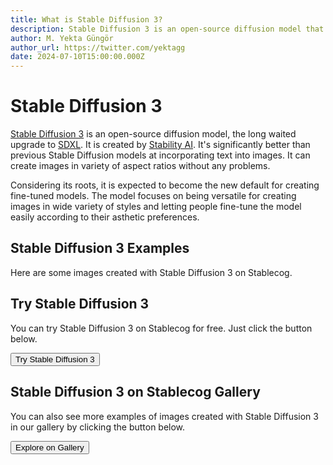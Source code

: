 ```yaml
---
title: What is Stable Diffusion 3?
description: Stable Diffusion 3 is an open-source diffusion model that can incorporate text into images. It's an upgrade to SDXL.
author: M. Yekta Güngör
author_url: https://twitter.com/yektagg
date: 2024-07-10T15:00:00.000Z
---
```


<script>
  import Button from '$components/primitives/buttons/Button.svelte'
  import DocImage from '$components/docs/DocImage.svelte'
</script>

# Stable Diffusion 3

[Stable Diffusion 3](https://stability.ai/news/stable-diffusion-3-medium) is an open-source diffusion model, the long waited upgrade to [SDXL](https://stability.ai/news/stable-diffusion-sdxl-1-announcement). It is created by [Stability AI](https://stability.ai). It's significantly better than previous Stable Diffusion models at incorporating text into images. It can create images in variety of aspect ratios without any problems.

Considering its roots, it is expected to become the new default for creating fine-tuned models. The model focuses on being versatile for creating images in wide variety of styles and letting people fine-tune the model easily according to their asthetic preferences.

## Stable Diffusion 3 Examples

Here are some images created with Stable Diffusion 3 on Stablecog.

<DocImage src="https://ba.stablecog.com/guide/models/stable-diffusion-3.jpg" alt="Stable Diffusion 3 Examples" width="2560" height="4320"/>

## Try Stable Diffusion 3

You can try Stable Diffusion 3 on Stablecog for free. Just click the button below.

<Button class="mt-4" href="https://stablecog.com/generate/?mi=986d447d-c38b-4218-a2c8-6e0b691f47ec" target="_blank">
Try Stable Diffusion 3
</Button>

## Stable Diffusion 3 on Stablecog Gallery

You can also see more examples of images created with Stable Diffusion 3 in our gallery by clicking the button below.

<Button class="mt-4" href="https://stablecog.com/gallery?mi=986d447d-c38b-4218-a2c8-6e0b691f47ec" target="_blank">
  Explore on Gallery
</Button>
